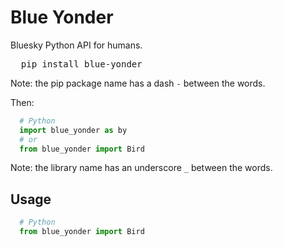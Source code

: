 # Blue Yonder
Bluesky Python API for humans.
<pre>
  pip install blue-yonder
</pre>
Note: the pip package name has a dash `-` between the words.

Then:
```Python
  # Python
  import blue_yonder as by
  # or
  from blue_yonder import Bird
```
Note: the library name has an underscore `_` between the words.

## Usage
```Python
  # Python
  from blue_yonder import Bird
```
